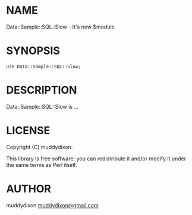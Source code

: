 # NAME

Data::Sample::SQL::Slow - It's new $module

# SYNOPSIS

    use Data::Sample::SQL::Slow;

# DESCRIPTION

Data::Sample::SQL::Slow is ...

# LICENSE

Copyright (C) muddydixon.

This library is free software; you can redistribute it and/or modify
it under the same terms as Perl itself.

# AUTHOR

muddydixon <muddydixon@gmail.com>

